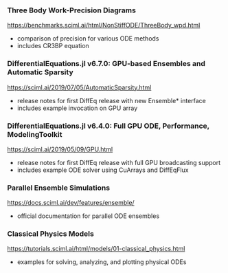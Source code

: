 ### Three Body Work-Precision Diagrams
https://benchmarks.sciml.ai/html/NonStiffODE/ThreeBody_wpd.html
* comparison of precision for various ODE methods
* includes CR3BP equation

### DifferentialEquations.jl v6.7.0: GPU-based Ensembles and Automatic Sparsity
https://sciml.ai/2019/07/05/AutomaticSparsity.html
* release notes for first DiffEq release with new Ensemble* interface
* includes example invocation on GPU array

### DifferentialEquations.jl v6.4.0: Full GPU ODE, Performance, ModelingToolkit
https://sciml.ai/2019/05/09/GPU.html
* release notes for first DiffEq release with full GPU broadcasting support
* includes example ODE solver using CuArrays and DiffEqFlux

### Parallel Ensemble Simulations
https://docs.sciml.ai/dev/features/ensemble/
* official documentation for parallel ODE ensembles

### Classical Physics Models
https://tutorials.sciml.ai/html/models/01-classical_physics.html
* examples for solving, analyzing, and plotting physical ODEs
